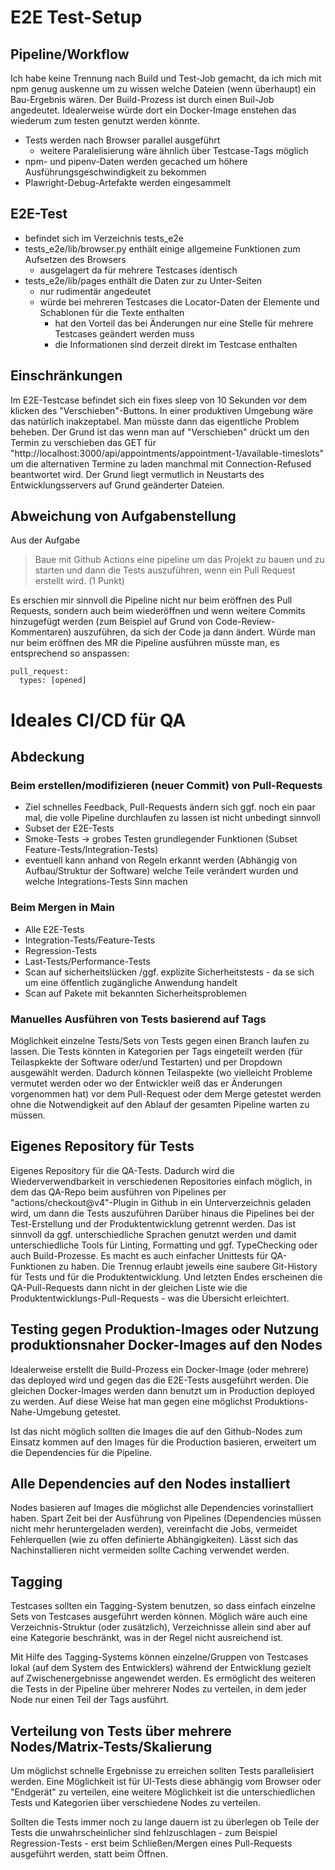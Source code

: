 # E2E Test-Setup

## Pipeline/Workflow

Ich habe keine Trennung nach Build und Test-Job gemacht, da ich mich mit npm genug auskenne um zu wissen welche Dateien (wenn überhaupt) ein Bau-Ergebnis wären.
Der Build-Prozess ist durch einen Buil-Job angedeutet. 
Idealerweise würde dort ein Docker-Image enstehen das wiederum zum testen genutzt werden könnte.

- Tests werden nach Browser parallel ausgeführt
  - weitere Paralelisierung wäre ähnlich über Testcase-Tags möglich
- npm- und pipenv-Daten werden gecached um höhere Ausführungsgeschwindigkeit zu bekommen
- Plawright-Debug-Artefakte werden eingesammelt


## E2E-Test

- befindet sich im Verzeichnis tests_e2e
- tests_e2e/lib/browser.py enthält einige allgemeine Funktionen zum Aufsetzen des Browsers
  - ausgelagert da für mehrere Testcases identisch
- tests_e2e/lib/pages enthält die Daten zur zu Unter-Seiten
  - nur rudimentär angedeutet
  - würde bei mehreren Testcases die Locator-Daten der Elemente und Schablonen für die Texte enthalten
     - hat den Vorteil das bei Änderungen nur eine Stelle für mehrere Testcases geändert werden muss
     - die Informationen sind derzeit direkt im Testcase enthalten


## Einschränkungen

Im E2E-Testcase befindet sich ein fixes sleep von 10 Sekunden vor dem klicken des "Verschieben"-Buttons.
In einer produktiven Umgebung wäre das natürlich inakzeptabel. Man müsste dann das eigentliche Problem beheben.
Der Grund ist das wenn man auf "Verschieben" drückt um den Termin zu verschieben das GET für "http://localhost:3000/api/appointments/appointment-1/available-timeslots" um die alternativen Termine zu laden manchmal mit Connection-Refused beantwortet wird.
Der Grund liegt vermutlich in Neustarts des Entwicklungsservers auf Grund geänderter Dateien.

## Abweichung von Aufgabenstellung

Aus der Aufgabe
> Baue mit Github Actions eine pipeline um das Projekt zu bauen und zu starten und dann die Tests auszuführen, wenn ein Pull Request erstellt wird. (1 Punkt)

Es erschien mir sinnvoll die Pipeline nicht nur beim eröffnen des Pull Requests, sondern auch beim wiederöffnen und wenn weitere Commits hinzugefügt werden (zum Beispiel auf Grund von Code-Review-Kommentaren) auszuführen, da sich der Code ja dann ändert.
Würde man nur beim eröffnen des MR die Pipeline ausführen müsste man, es entsprechend so anspassen:

    pull_request:
      types: [opened]

# Ideales CI/CD für QA

## Abdeckung

### Beim erstellen/modifizieren (neuer Commit) von Pull-Requests
- Ziel schnelles Feedback, Pull-Requests ändern sich ggf. noch ein paar mal, die volle Pipeline durchlaufen zu lassen ist nicht unbedingt sinnvoll
- Subset der E2E-Tests
- Smoke-Tests -> grobes Testen grundlegender Funktionen (Subset Feature-Tests/Integration-Tests)
- eventuell kann anhand von Regeln erkannt werden (Abhängig von Aufbau/Struktur der Software) welche Teile verändert wurden und welche Integrations-Tests Sinn machen


### Beim Mergen in Main
- Alle E2E-Tests
- Integration-Tests/Feature-Tests
- Regression-Tests
- Last-Tests/Performance-Tests
- Scan auf sicherheitslücken /ggf. explizite Sicherheitstests - da se sich um eine öffentlich zugängliche Anwendung handelt
- Scan auf Pakete mit bekannten Sicherheitsproblemen

### Manuelles Ausführen von Tests basierend auf Tags

Möglichkeit einzelne Tests/Sets von Tests gegen einen Branch laufen zu lassen. 
Die Tests könnten in Kategorien per Tags eingeteilt werden (für Teilaspkekte der Software oder/und Testarten) und per Dropdown ausgewählt werden.
Dadurch können Teilaspekte (wo vielleicht Probleme vermutet werden oder wo der Entwickler weiß das er Änderungen vorgenommen hat) vor dem Pull-Request oder dem Merge getestet werden ohne die Notwendigkeit auf den Ablauf der gesamten Pipeline warten zu müssen.

## Eigenes Repository für Tests

Eigenes Repository für die QA-Tests.
Dadurch wird die Wiederverwendbarkeit in verschiedenen Repositories einfach möglich, in dem das QA-Repo beim ausführen von Pipelines per "actions/checkout@v4"-Plugin in Github in ein Unterverzeichnis geladen wird, um dann die Tests auszuführen
Darüber hinaus die Pipelines bei der Test-Erstellung und der Produktentwicklung getrennt werden.
Das ist sinnvoll da ggf. unterschiedliche Sprachen genutzt werden und damit unterschiedliche Tools für Linting, Formatting und ggf. TypeChecking oder auch Build-Prozesse.
Es macht es auch einfacher Unittests für QA-Funktionen zu haben.
Die Trennug erlaubt jeweils eine saubere Git-History für Tests und für die Produktentwicklung.
Und letzten Endes erscheinen die QA-Pull-Requests dann nicht in der gleichen Liste wie die Produktentwicklungs-Pull-Requests - was die Übersicht erleichtert.

## Testing gegen Produktion-Images oder Nutzung produktionsnaher Docker-Images auf den Nodes

Idealerweise erstellt die Build-Prozess ein Docker-Image (oder mehrere) das deployed wird und gegen das die E2E-Tests ausgeführt werden.
Die gleichen Docker-Images werden dann benutzt um in Production deployed zu werden.
Auf diese Weise hat man gegen eine möglichst Produktions-Nahe-Umgebung getestet.

Ist das nicht möglich sollten die Images die auf den Github-Nodes zum Einsatz kommen auf den 
Images für die Production basieren, erweitert um die Dependencies für die Pipeline.

## Alle Dependencies auf den Nodes installiert

Nodes basieren auf Images die möglichst alle Dependencies vorinstalliert haben.
Spart Zeit bei der Ausführung von Pipelines (Dependencies müssen nicht mehr heruntergeladen werden), vereinfacht die Jobs, vermeidet Fehlerquellen (wie zu offen definierte Abhängigkeiten).
Lässt sich das Nachinstallieren nicht vermeiden sollte Caching verwendet werden.

## Tagging

Testcases sollten ein Tagging-System benutzen, so dass einfach einzelne Sets von Testcases ausgeführt werden können.
Möglich wäre auch eine Verzeichnis-Struktur (oder zusätzlich), Verzeichnisse allein sind aber 
auf eine Kategorie beschränkt, was in der Regel nicht ausreichend ist.

Mit Hilfe des Tagging-Systems können einzelne/Gruppen von Testcases lokal (auf dem System des Entwicklers) während der Entwicklung gezielt auf Zwischenergebnisse angewendet werden.
Es ermöglicht des weiteren die Tests in der Pipeline über mehrerer Nodes zu verteilen, in dem jeder Node nur einen Teil der Tags ausführt.

## Verteilung von Tests über mehrere Nodes/Matrix-Tests/Skalierung

Um möglichst schnelle Ergebnisse zu erreichen sollten Tests parallelisiert werden.
Eine Möglichkeit ist für UI-Tests diese abhängig vom Browser oder "Endgerät" zu verteilen, eine weitere
Möglichkeit ist die unterschiedlichen Tests und Kategorien über verschiedene Nodes zu verteilen.

Sollten die Tests immer noch zu lange dauern ist zu überlegen ob Teile der Tests die unwahrscheinlicher sind fehlzuschlagen - zum Beispiel Regression-Tests - erst beim Schließen/Mergen eines Pull-Requests ausgeführt werden, statt beim Öffnen.

